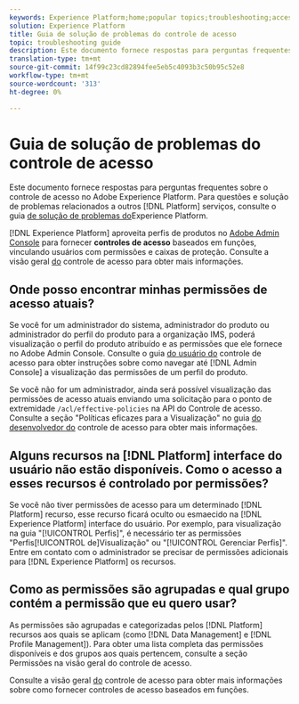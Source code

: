 ```yaml
---
keywords: Experience Platform;home;popular topics;troubleshooting;access control
solution: Experience Platform
title: Guia de solução de problemas do controle de acesso
topic: troubleshooting guide
description: Este documento fornece respostas para perguntas frequentes sobre o controle de acesso no Adobe Experience Platform.
translation-type: tm+mt
source-git-commit: 14f99c23cd82894fee5eb5c4093b3c50b95c52e8
workflow-type: tm+mt
source-wordcount: '313'
ht-degree: 0%

---
```



# Guia de solução de problemas do controle de acesso

Este documento fornece respostas para perguntas frequentes sobre o controle de acesso no Adobe Experience Platform. Para questões e solução de problemas relacionados a outros [!DNL Platform] serviços, consulte o guia [de solução de problemas do](../landing/troubleshooting.md)Experience Platform.

[!DNL Experience Platform] aproveita perfis de produtos no [Adobe Admin Console](http://adminconsole.adobe.com) para fornecer **controles de acesso** baseados em funções, vinculando usuários com permissões e caixas de proteção.  Consulte a visão geral [do](home.md) controle de acesso para obter mais informações.

## Onde posso encontrar minhas permissões de acesso atuais?

Se você for um administrador do sistema, administrador do produto ou administrador do perfil do produto para a organização IMS, poderá visualização o perfil do produto atribuído e as permissões que ele fornece no Adobe Admin Console. Consulte o guia [do usuário do](./ui/overview.md) controle de acesso para obter instruções sobre como navegar até [!DNL Admin Console] a visualização das permissões de um perfil do produto.

Se você não for um administrador, ainda será possível visualização das permissões de acesso atuais enviando uma solicitação para o ponto de extremidade `/acl/effective-policies` na API do Controle de acesso. Consulte a seção &quot;Políticas eficazes para a Visualização&quot; no guia [do desenvolvedor do](./api/effective-policies.md) controle de acesso para obter mais informações.

## Alguns recursos na [!DNL Platform] interface do usuário não estão disponíveis. Como o acesso a esses recursos é controlado por permissões?

Se você não tiver permissões de acesso para um determinado [!DNL Platform] recurso, esse recurso ficará oculto ou esmaecido na [!DNL Experience Platform] interface do usuário. Por exemplo, para visualização na guia &quot;[!UICONTROL Perfis]&quot;, é necessário ter as permissões &quot;Perfis[!UICONTROL de]Visualização&quot; ou &quot;[!UICONTROL Gerenciar Perfis]&quot;. Entre em contato com o administrador se precisar de permissões adicionais para [!DNL Experience Platform] os recursos.

## Como as permissões são agrupadas e qual grupo contém a permissão que eu quero usar?

As permissões são agrupadas e categorizadas pelos [!DNL Platform] recursos aos quais se aplicam (como [!DNL Data Management] e [!DNL Profile Management]). Para obter uma lista completa das permissões disponíveis e dos grupos aos quais pertencem, consulte a seção [](home.md#permissions) Permissões na visão geral do controle de acesso.

Consulte a visão geral [do](home.md) controle de acesso para obter mais informações sobre como fornecer controles de acesso baseados em funções.